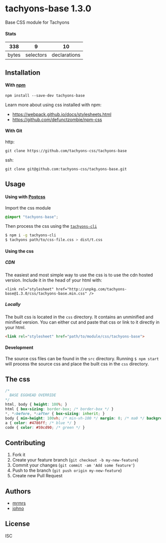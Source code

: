 # tachyons-base 1.3.0

Base CSS module for Tachyons

#### Stats

338 | 9 | 10
---|---|---
bytes | selectors | declarations

## Installation

#### With [npm](https://npmjs.com)

```
npm install --save-dev tachyons-base
```

Learn more about using css installed with npm:
* https://webpack.github.io/docs/stylesheets.html
* https://github.com/defunctzombie/npm-css

#### With Git

http:
```
git clone https://github.com/tachyons-css/tachyons-base
```

ssh:
```
git clone git@github.com:tachyons-css/tachyons-base.git
```

## Usage

#### Using with [Postcss](https://github.com/postcss/postcss)

Import the css module

```css
@import "tachyons-base";
```

Then process the css using the [`tachyons-cli`](https://github.com/tachyons-css/tachyons-cli)

```sh
$ npm i -g tachyons-cli
$ tachyons path/to/css-file.css > dist/t.css
```

#### Using the css

##### CDN
The easiest and most simple way to use the css is to use the cdn hosted version. Include it in the head of your html with:

```
<link rel="stylesheet" href="http://unpkg.com/tachyons-base@1.3.0/css/tachyons-base.min.css" />
```

##### Locally
The built css is located in the `css` directory. It contains an unminified and minified version.
You can either cut and paste that css or link to it directly in your html.

```html
<link rel="stylesheet" href="path/to/module/css/tachyons-base">
```

#### Development

The source css files can be found in the `src` directory.
Running `$ npm start` will process the source css and place the built css in the `css` directory.

## The css

```css
/*
  BASE EGGHEAD OVERRIDE
*/
html, body { height: 100%; }
html { box-sizing: border-box; /* border-box */ }
*, *:before, *:after { box-sizing: inherit; }
body { min-height: 100vh; /* min-vh-100 */ margin: 0; /* ma0 */ background: #1b1f24; /* navy */ color: #fff; /* white */ font-family: -apple-system, BlinkMacSystemFont, 'avenir next', avenir, 'helvetica neue', helvetica, ubuntu, roboto, noto, 'segoe ui', arial, sans-serif; /* sans-serif */ }
a { color: #4786ff; /* blue */ }
code { color: #59cd90; /* green */ }
```

## Contributing

1. Fork it
2. Create your feature branch (`git checkout -b my-new-feature`)
3. Commit your changes (`git commit -am 'Add some feature'`)
4. Push to the branch (`git push origin my-new-feature`)
5. Create new Pull Request

## Authors

* [mrmrs](http://mrmrs.io)
* [johno](http://johnotander.com)

## License

ISC

